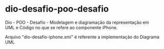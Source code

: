 # dio-desafio-poo-desafio
Dio - POO - Desafio - Modelagem e diagramação da representação em UML e Código no que se refere ao componente iPhone.

Arquivo "dio-desafio-iphone.xmi" é referente a implementação do Diagrama UML
